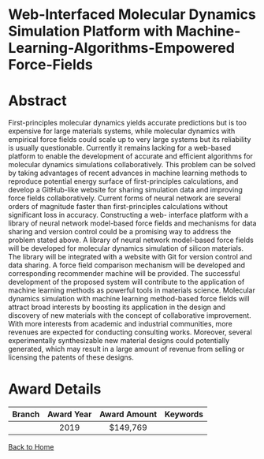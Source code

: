 
Web-Interfaced Molecular Dynamics Simulation Platform with Machine-Learning-Algorithms-Empowered Force-Fields
=============================================================================================================

# Abstract


First-principles molecular dynamics yields accurate predictions but is too expensive for large materials systems, while molecular dynamics with empirical force fields could scale up to very large systems but its reliability is usually questionable. Currently it remains lacking for a web-based platform to enable the development of accurate and efficient algorithms for molecular dynamics simulations collaboratively. This problem can be solved by taking advantages of recent advances in machine learning methods to reproduce potential energy surface of first-principles calculations, and develop a GitHub-like website for sharing simulation data and improving force fields collaboratively. Current forms of neural network are several orders of magnitude faster than first-principles calculations without significant loss in accuracy. Constructing a web- interface platform with a library of neural network model-based force fields and mechanisms for data sharing and version control could be a promising way to address the problem stated above. A library of neural network model-based force fields will be developed for molecular dynamics simulation of silicon materials. The library will be integrated with a website with Git for version control and data sharing. A force field comparison mechanism will be developed and corresponding recommender machine will be provided. The successful development of the proposed system will contribute to the application of machine learning methods as powerful tools in materials science. Molecular dynamics simulation with machine learning method-based force fields will attract broad interests by boosting its application in the design and discovery of new materials with the concept of collaborative improvement. With more interests from academic and industrial communities, more revenues are expected for conducting consulting works. Moreover, several experimentally synthesizable new material designs could potentially generated, which may result in a large amount of revenue from selling or licensing the patents of these designs.  

# Award Details

|Branch|Award Year|Award Amount|Keywords|
| :---: | :---: | :---: | :---: |
||2019|$149,769||
  
  


[Back to Home](https://github.com/chrischow/dod_sbir_awards/CC/#765)